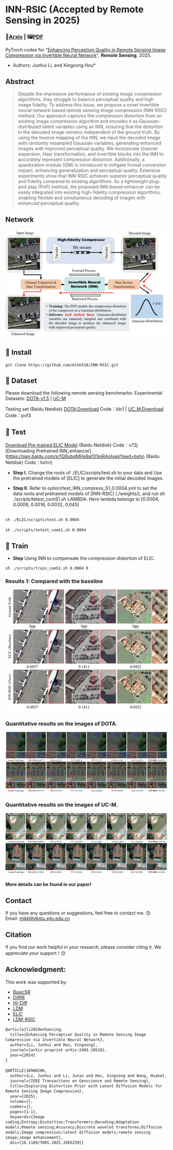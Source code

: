 
# INN-RSIC (Accepted by Remote Sensing in 2025)
### 📖[**Arxiv**](https://arxiv.org/abs/2405.10518) | 🖼️[**PDF**](/figs/INN-RSIC.pdf)

PyTorch codes for "[Enhancing Perception Quality in Remote Sensing Image Compression via Invertible Neural Network](https://arxiv.org/abs/2405.10518)", **Remote Sensing**, 2025.

- Authors: Junhui Li, and Xingsong Hou* <br>


## Abstract
> Despite the impressive performance of existing image compression algorithms,
they struggle to balance perceptual quality and high image fidelity. To address this issue,
we propose a novel invertible neural network-based remote sensing image compression
(INN-RSIC) method. Our approach captures the compression distortion from an existing
image compression algorithm and encodes it as Gaussian-distributed latent variables
using an INN, ensuring that the distortion in the decoded image remains independent
of the ground truth. By using the inverse mapping of the INN, we input the decoded
image with randomly resampled Gaussian variables, generating enhanced images with
improved perceptual quality. We incorporate channel expansion, Haar transformation, and
invertible blocks into the INN to accurately represent compression distortion. Additionally,
a quantization module (QM) is introduced to mitigate format conversion impact, enhancing
generalization and perceptual quality. Extensive experiments show that INN-RSIC achieves
superior perceptual quality and fidelity compared to existing algorithms. As a lightweight
plug-and-play (PnP) method, the proposed INN-based enhancer can be easily integrated
into existing high-fidelity compression algorithms, enabling flexible and simultaneous
decoding of images with enhanced perceptual quality.

## Network
![image](/figs/Graphical_Abstract.png)
 
## 🧩 Install
```
git clone https://github.com/mlkk518/INN-RSIC.git
```


## 🎁 Dataset
Please download the following remote sensing benchmarks:
Experimental Datasets:
  [DOTA-v1.5](https://captain-whu.github.io/DOTA/dataset.html) | [UC-M](http://weegee.vision.ucmerced.edu/datasets/landuse.html) 

Testing set  (Baidu Netdisk) [DOTA:Download](https://pan.baidu.com/s/1R52rO-gxZH1jG-amwUCO-g) Code：ldc1 | [UC_M:Download](https://pan.baidu.com/s/1KJAy2cPVnj6VfqrlR5XPCg)  Code：pvf3 

## 🧩 Test
[Download Pre-trained ELIC Model](https://pan.baidu.com/s/1OsPSjPp34RHasHi9YM5rHg) (Baidu Netdisk) Code：v72j
[Downloading Pretrained INN_enhancer] (https://pan.baidu.com/s/1Q9ubqMHa9afO1piRAoIvag?pwd=bxhn (Baidu Netdisk) Code：bxhn)
- **Step I.**  Change the roots of ./ELIC/scripts/test.sh to your data and Use the pretrained models of [ELIC] to generate the initial decoded images.

- **Step II.**  Refer to option/test_IRN_compress_S1_0.0004.yml to set the data roots and pretrained models of [INN-RSIC] (./weights/), and run sh ./scripts/tetest_comS1.sh LAMBDA. Here lambda belongs to [0.0004, 0.0008, 0.0016, 0.0032,  0.045] 

```

sh ./ELIC/scripts/test.sh 0.0004 

sh ./scripts/tetest_comS1.sh 0.0004 
```

## 🧩 Train
- **Step**  Using INN to compensate the compression distortion of ELIC.   
```
sh ./scripts/train_comS1.sh 0.0004 0

```

### Results 1: Compared with the baseline
 ![image](/figs/Com_base_UC.png)
 
### Quantitative results  on the images of DOTA.
 ![image](/figs/visua_low_bits_DOTA.png)

### Quantitative results  on the images of UC-M.
 ![image](/figs/visua_high_bits_UC.png)
 
#### More details can be found in our paper!

## Contact
If you have any questions or suggestions, feel free to contact me. 😊  
Email: mlkkljh@stu.xjtu.edu.cn



## Citation
If you find our work helpful in your research, please consider citing it. We appreciate your support！😊


## Acknowledgment: 

This work was supported by:  
- [BasicSR](https://github.com/xinntao/BasicSR)
- [DiffIR](https://github.com/Zj-BinXia/DiffIR)
- [HI-Diff](https://github.com/zhengchen1999/HI-Diff)
- [LDM](https://github.com/CompVis/latent-diffusion)
- [ELiC](https://github.com/VincentChandelier/ELiC-ReImplemetation)
- [LDM-RSIC](https://github.com/mlkk518/LDM-RSIC)



```
@article{li2024enhancing,
  title={Enhancing Perception Quality in Remote Sensing Image Compression via Invertible Neural Network},
  author={Li, Junhui and Hou, Xingsong},
  journal={arXiv preprint arXiv:2405.10518},
  year={2024}
}

@ARTICLE{10980206,
  author={Li, Junhui and Li, Jutao and Hou, Xingsong and Wang, Huake},
  journal={IEEE Transactions on Geoscience and Remote Sensing}, 
  title={Exploring Distortion Prior with Latent Diffusion Models for Remote Sensing Image Compression}, 
  year={2025},
  volume={},
  number={},
  pages={1-1},
  keywords={Image coding;Entropy;Distortion;Transformers;Decoding;Adaptation models;Remote sensing;Accuracy;Discrete wavelet transforms;Diffusion models;Image compression;latent diffusion models;remote sensing image;image enhancement},
  doi={10.1109/TGRS.2025.3565259}}

```

